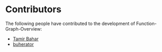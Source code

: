 # Contributors

The following people have contributed to the development of Function-Graph-Overview:

<!-- Add your name below, sort alphabetically by surname. Link to GitHub profile / your home page. -->

- [Tamir Bahar](https://github.com/tmr232)
- [buherator](https://github.com/v-p-b)